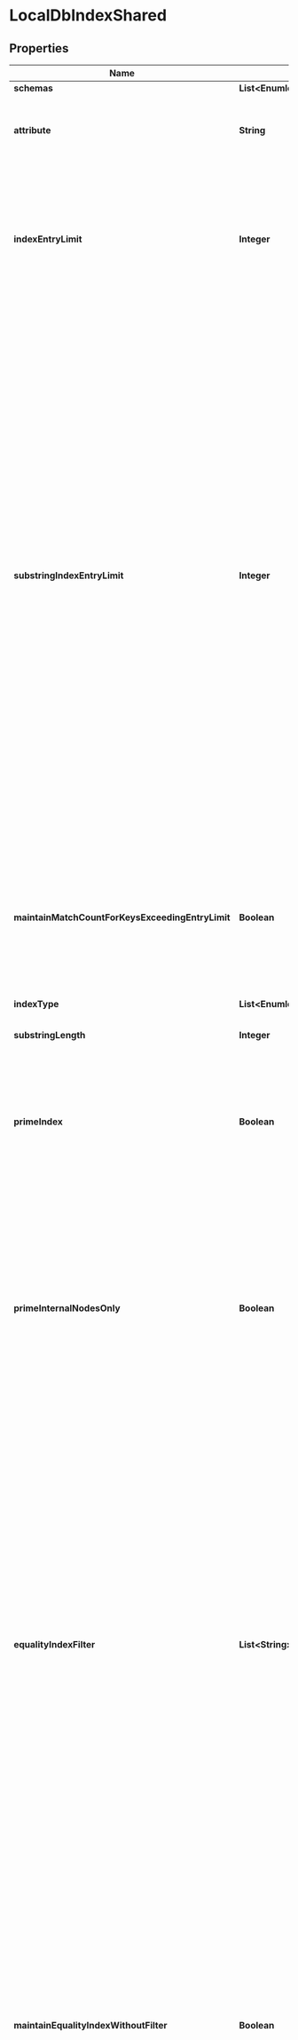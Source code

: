 

# LocalDbIndexShared


## Properties

| Name | Type | Description | Notes |
|------------ | ------------- | ------------- | -------------|
|**schemas** | **List&lt;EnumlocalDbIndexSchemaUrn&gt;** |  |  [optional] |
|**attribute** | **String** | Specifies the name of the attribute for which the index is to be maintained. |  |
|**indexEntryLimit** | **Integer** | Specifies the maximum number of entries that are allowed to match a given index key before that particular index key is no longer maintained. |  [optional] |
|**substringIndexEntryLimit** | **Integer** | Specifies, for substring indexes, the maximum number of entries that are allowed to match a given index key before that particular index key is no longer maintained. Setting a large limit can dramatically increase the database size on disk and have a big impact on server performance if the indexed attribute is modified frequently. When a very large limit is required, creating a dedicated composite index with an index-filter-pattern of (attr&#x3D;*?*) will give the best balance between search and update performance. |  [optional] |
|**maintainMatchCountForKeysExceedingEntryLimit** | **Boolean** | Indicates whether to continue to maintain a count of the number of matching entries for an index key even after that count exceeds the index entry limit. |  [optional] |
|**indexType** | **List&lt;EnumlocalDbIndexIndexTypeProp&gt;** |  |  |
|**substringLength** | **Integer** | The length of substrings in a substring index. |  [optional] |
|**primeIndex** | **Boolean** | If this option is enabled and this index&#39;s backend is configured to prime indexes, then this index will be loaded at startup. |  [optional] |
|**primeInternalNodesOnly** | **Boolean** | If this option is enabled and this index&#39;s backend is configured to prime indexes using the preload method, then only the internal database nodes (i.e., the database keys but not values) should be primed when the backend is initialized. |  [optional] |
|**equalityIndexFilter** | **List&lt;String&gt;** | A search filter that may be used in conjunction with an equality component for the associated attribute type. If an equality index filter is defined, then an additional equality index will be maintained for the associated attribute, but only for entries which match the provided filter. Further, the index will be used only for searches containing an equality component with the associated attribute type ANDed with this filter. |  [optional] |
|**maintainEqualityIndexWithoutFilter** | **Boolean** | Indicates whether to maintain a separate equality index for the associated attribute without any filter, in addition to maintaining an index for each equality index filter that is defined. If this is false, then the attribute will not be indexed for equality by itself but only in conjunction with the defined equality index filters. |  [optional] |
|**cacheMode** | **EnumlocalDbIndexCacheModeProp** |  |  [optional] |



